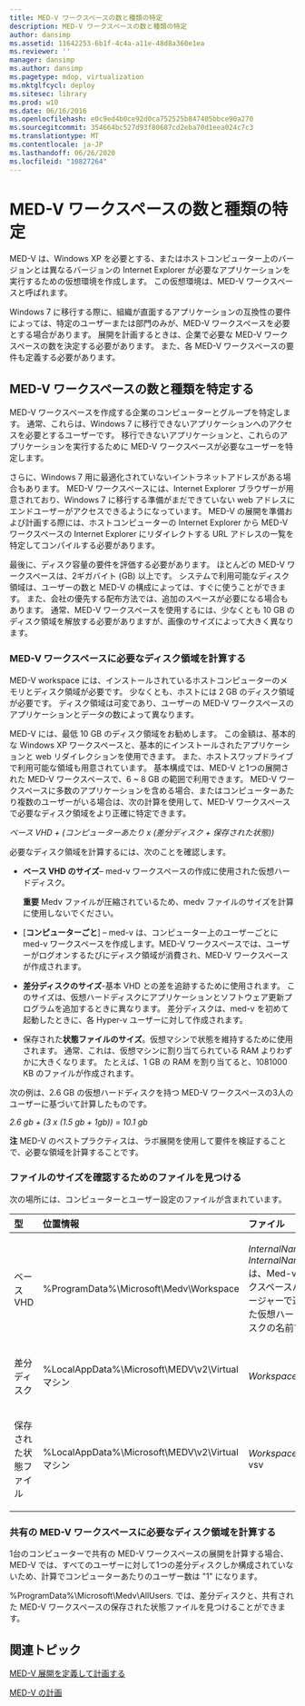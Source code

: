 ```yaml
---
title: MED-V ワークスペースの数と種類の特定
description: MED-V ワークスペースの数と種類の特定
author: dansimp
ms.assetid: 11642253-6b1f-4c4a-a11e-48d8a360e1ea
ms.reviewer: ''
manager: dansimp
ms.author: dansimp
ms.pagetype: mdop, virtualization
ms.mktglfcycl: deploy
ms.sitesec: library
ms.prod: w10
ms.date: 06/16/2016
ms.openlocfilehash: e0c9ed4b0ce92d0ca752525b847405bbce90a270
ms.sourcegitcommit: 354664bc527d93f80687cd2eba70d1eea024c7c3
ms.translationtype: MT
ms.contentlocale: ja-JP
ms.lasthandoff: 06/26/2020
ms.locfileid: "10827264"
---
```

# MED-V ワークスペースの数と種類の特定


MED-V は、Windows XP を必要とする、またはホストコンピューター上のバージョンとは異なるバージョンの Internet Explorer が必要なアプリケーションを実行するための仮想環境を作成します。 この仮想環境は、MED-V ワークスペースと呼ばれます。

Windows 7 に移行する際に、組織が直面するアプリケーションの互換性の要件によっては、特定のユーザーまたは部門のみが、MED-V ワークスペースを必要とする場合があります。 展開を計画するときは、企業で必要な MED-V ワークスペースの数を決定する必要があります。 また、各 MED-V ワークスペースの要件も定義する必要があります。

## MED-V ワークスペースの数と種類を特定する


MED-V ワークスペースを作成する企業のコンピューターとグループを特定します。 通常、これらは、Windows 7 に移行できないアプリケーションへのアクセスを必要とするユーザーです。 移行できないアプリケーションと、これらのアプリケーションを実行するために MED-V ワークスペースが必要なユーザーを特定します。

さらに、Windows 7 用に最適化されていないイントラネットアドレスがある場合もあります。 MED-V ワークスペースには、Internet Explorer ブラウザーが用意されており、Windows 7 に移行する準備がまだできていない web アドレスにエンドユーザーがアクセスできるようになっています。 MED-V の展開を準備および計画する際には、ホストコンピューターの Internet Explorer から MED-V ワークスペースの Internet Explorer にリダイレクトする URL アドレスの一覧を特定してコンパイルする必要があります。

最後に、ディスク容量の要件を評価する必要があります。 ほとんどの MED-V ワークスペースは、2ギガバイト (GB) 以上です。 システムで利用可能なディスク領域は、ユーザーの数と MED-V の構成によっては、すぐに使うことができます。 また、会社の優先する配布方法では、追加のスペースが必要になる場合もあります。 通常、MED-V ワークスペースを使用するには、少なくとも 10 GB のディスク領域を解放する必要がありますが、画像のサイズによって大きく異なります。

### MED-V ワークスペースに必要なディスク領域を計算する

MED-V workspace には、インストールされているホストコンピューターのメモリとディスク領域が必要です。 少なくとも、ホストには 2 GB のディスク領域が必要です。 ディスク領域は可変であり、ユーザーの MED-V ワークスペースのアプリケーションとデータの数によって異なります。

MED-V には、最低 10 GB のディスク領域をお勧めします。 この金額は、基本的な Windows XP ワークスペースと、基本的にインストールされたアプリケーションと web リダイレクションを使用できます。 また、ホストスワップドライブで利用可能な領域も用意されています。 基本構成では、MED-V と1つの展開された MED-V ワークスペースで、6 ~ 8 GB の範囲で利用できます。 MED-V ワークスペースに多数のアプリケーションを含める場合、またはコンピューターあたり複数のユーザーがいる場合は、次の計算を使用して、MED-V ワークスペースで必要なディスク領域をより正確に特定できます。

*ベース VHD + (コンピューターあたり x (差分ディスク + 保存された状態))*

必要なディスク領域を計算するには、次のことを確認します。

-   **ベース VHD のサイズ**– med-v ワークスペースの作成に使用された仮想ハードディスク。

    **重要** Medv ファイルが圧縮されているため、medv ファイルのサイズを計算に使用しないでください。

     

-   [**コンピューターごと**] – med-v は、コンピューター上のユーザーごとに med-v ワークスペースを作成します。MED-V ワークスペースでは、ユーザーがログオンするたびにディスク領域が消費され、MED-V ワークスペースが作成されます。

-   **差分ディスクのサイズ**-基本 VHD との差を追跡するために使用されます。 このサイズは、仮想ハードディスクにアプリケーションとソフトウェア更新プログラムを追加するときに異なります。 差分ディスクは、med-v を初めて起動したときに、各 Hyper-v ユーザーに対して作成されます。

-   保存された**状態ファイルのサイズ**。仮想マシンで状態を維持するために使用されます。 通常、これは、仮想マシンに割り当てられている RAM よりわずかに大きくなります。 たとえば、1 GB の RAM を割り当てると、1081000 KB のファイルが作成されます。

次の例は、2.6 GB の仮想ハードディスクを持つ MED-V ワークスペースの3人のユーザーに基づいて計算したものです。

*2.6 gb + (3 x (1.5 gb + 1gb)) = 10.1 gb*

**注** MED-V のベストプラクティスは、ラボ展開を使用して要件を検証することで、必要な領域を計算することです。

 

### ファイルのサイズを確認するためのファイルを見つける

次の場所には、コンピューターとユーザー設定のファイルが含まれています。

<table>
<colgroup>
<col width="33%" />
<col width="33%" />
<col width="33%" />
</colgroup>
<thead>
<tr class="header">
<th align="left">型</th>
<th align="left">位置情報</th>
<th align="left">ファイル</th>
</tr>
</thead>
<tbody>
<tr class="odd">
<td align="left"><p>ベース VHD</p></td>
<td align="left"><p>%ProgramData%\Microsoft\Medv\Workspace</p></td>
<td align="left"><p><em>InternalName </em> - <em> InternalName </em> は、Med-v ワークスペースパッケージャーで選択した仮想ハードディスクの名前です。</p></td>
</tr>
<tr class="even">
<td align="left"><p>差分ディスク</p></td>
<td align="left"><p>%LocalAppData%\Microsoft\MEDV\v2\Virtual マシン</p></td>
<td align="left"><p><em>WorkspaceName </em></p></td>
</tr>
<tr class="odd">
<td align="left"><p>保存された状態ファイル</p></td>
<td align="left"><p>%LocalAppData%\Microsoft\MEDV\v2\Virtual マシン</p></td>
<td align="left"><p><em>WorkspaceName </em> vsv</p></td>
</tr>
</tbody>
</table>

 

### 共有の MED-V ワークスペースに必要なディスク領域を計算する

1台のコンピューターで共有の MED-V ワークスペースの展開を計算する場合、MED-V では、すべてのユーザーに対して1つの差分ディスクしか構成されていないため、計算でコンピューターあたりのユーザー数は "1" になります。

%ProgramData%\\Microsoft\\Medv\\AllUsers. では、差分ディスクと、共有された MED-V ワークスペースの保存された状態ファイルを見つけることができます。

## 関連トピック


[MED-V 展開を定義して計画する](define-and-plan-your-med-v-deployment.md)

[MED-V の計画](planning-for-med-v.md)

 

 





